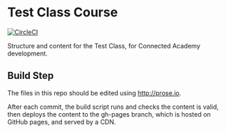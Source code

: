# Test Class Course

[![CircleCI](https://circleci.com/gh/connectedacademy/testclass/tree/master.svg?style=svg)](https://circleci.com/gh/connectedacademy/testclass/tree/master)


Structure and content for the Test Class, for Connected Academy development.

## Build Step

The files in this repo should be edited using http://prose.io.

After each commit, the build script runs and checks the content is valid, then deploys the content to the gh-pages branch, which is hosted on GitHub pages, and served by a CDN.